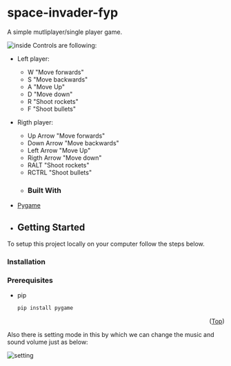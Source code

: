 # space-invader-fyp
A simple  mutliplayer/single player game.

![inside](https://user-images.githubusercontent.com/99478620/156881701-8b2f99ad-b081-419c-890f-26af81ec90d5.PNG)
Controls are following:

  - Left player:
      - W "Move forwards"
      - S "Move backwards"
      - A "Move Up"
      - D "Move down"
      - R "Shoot rockets"
      - F "Shoot bullets"
  - Rigth player:
      - Up Arrow "Move forwards"
      - Down Arrow "Move backwards"
      - Left Arrow "Move Up"
      - Rigth Arrow "Move down"
      - RALT "Shoot rockets"
      - RCTRL "Shoot bullets"
      - ### Built With

- [Pygame](https://www.pygame.org/)
- ## Getting Started

To setup this project locally on your computer follow the steps below.

### Installation
### Prerequisites

- pip
  ```sh
  pip install pygame
  ```
<p align="right">(<a href="#top">Top</a>)</p>
Also there is setting mode in this by which we can change the music and sound volume
just as below:

![setting](https://user-images.githubusercontent.com/99478620/156881822-c8054885-eb36-4721-a332-b8b63fa0f5dc.PNG)


